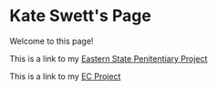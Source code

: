 
# Kate Swett's Page

Welcome to this page!

This is a link to my [Eastern State Penitentiary Project](ESPproject.md)

This is a link to my [EC Project](ecproject.md)
